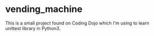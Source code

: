 # vending_machine

This is a small project found on Coding Dojo which I'm using to learn unittest library in Python3.